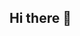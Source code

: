 ## Hi there 👋

<!--
**chemist41/Chemist41** is a ✨ _special_ ✨ repository because its `README.md` (this file) appears on your GitHub profile.

Меня зовут Алексей
---
1. У меня Средние специальное образование
---
2. Дополнительное образование Python-разработчик (Курс который я на данный момент прохожу)
---
3. Опыта работы очень мало в основном фриланс
---
4. Немного о себе после получение диплома я пошёл работать на завод по профессии машинист крана после чего получил повышение и стал мастером по ремонту кранового оборудования в момент работы решил поменять сферу 
   деятельности и стать программистом выбрал для себя более 
   понятный и лёгкий язык программирования под названием Python. На данный момент работаю на заводе мастером параллельно с работой прохожу курсы Python-разработчик и Профессиональная переподготовка по направлению разработчик 
   нейросетей
---   
5. Ключевые навыки это целеустремленность, желание развиваться, исполнительность, не боюсь брать ответственность, умение брать ответственность и стремление обучаться, владение базовыми навыками Python
